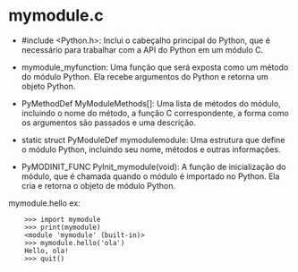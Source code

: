 # mymodule.c

- #include <Python.h>: Inclui o cabeçalho principal do Python, que é necessário para trabalhar com a API do Python em um módulo C.

- mymodule_myfunction: Uma função que será exposta como um método do módulo Python. Ela recebe argumentos do Python e retorna um objeto Python.

- PyMethodDef MyModuleMethods[]: Uma lista de métodos do módulo, incluindo o nome do método, a função C correspondente, a forma como os argumentos são passados e uma descrição.

- static struct PyModuleDef mymodulemodule: Uma estrutura que define o módulo Python, incluindo seu nome, métodos e outras informações.

- PyMODINIT_FUNC PyInit_mymodule(void): A função de inicialização do módulo, que é chamada quando o módulo é importado no Python. Ela cria e retorna o objeto de módulo Python.

mymodule.hello
ex:
```
    >>> import mymodule
    >>> print(mymodule)
    <module 'mymodule' (built-in)>
    >>> mymodule.hello('ola')
    Hello, ola!
    >>> quit()
```
